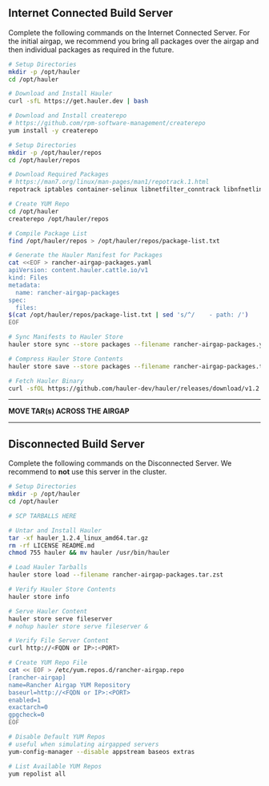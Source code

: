 ## Internet Connected Build Server

Complete the following commands on the Internet Connected Server. For the initial airgap, we recommend you bring all packages over the airgap and then individual packages as required in the future.

```bash
# Setup Directories
mkdir -p /opt/hauler
cd /opt/hauler

# Download and Install Hauler
curl -sfL https://get.hauler.dev | bash

# Download and Install createrepo
# https://github.com/rpm-software-management/createrepo
yum install -y createrepo

# Setup Directories
mkdir -p /opt/hauler/repos
cd /opt/hauler/repos

# Download Required Packages
# https://man7.org/linux/man-pages/man1/repotrack.1.html
repotrack iptables container-selinux libnetfilter_conntrack libnfnetlink libnftnl policycoreutils-python-utils cryptsetup nfs-utils iscsi-initiator-utils git zip zstd tree jq createrepo

# Create YUM Repo
cd /opt/hauler
createrepo /opt/hauler/repos

# Compile Package List
find /opt/hauler/repos > /opt/hauler/repos/package-list.txt

# Generate the Hauler Manifest for Packages
cat <<EOF > rancher-airgap-packages.yaml
apiVersion: content.hauler.cattle.io/v1
kind: Files
metadata:
  name: rancher-airgap-packages
spec:
  files:
$(cat /opt/hauler/repos/package-list.txt | sed 's/^/    - path: /')
EOF

# Sync Manifests to Hauler Store
hauler store sync --store packages --filename rancher-airgap-packages.yaml

# Compress Hauler Store Contents
hauler store save --store packages --filename rancher-airgap-packages.tar.zst

# Fetch Hauler Binary
curl -sfOL https://github.com/hauler-dev/hauler/releases/download/v1.2.4/hauler_1.2.4_linux_amd64.tar.gz
```

---

**MOVE TAR(s) ACROSS THE AIRGAP**

---

## Disconnected Build Server

Complete the following commands on the Disconnected Server. We recommend to **not** use this server in the cluster.

```bash
# Setup Directories
mkdir -p /opt/hauler
cd /opt/hauler

# SCP TARBALLS HERE

# Untar and Install Hauler
tar -xf hauler_1.2.4_linux_amd64.tar.gz
rm -rf LICENSE README.md
chmod 755 hauler && mv hauler /usr/bin/hauler

# Load Hauler Tarballs
hauler store load --filename rancher-airgap-packages.tar.zst

# Verify Hauler Store Contents
hauler store info

# Serve Hauler Content
hauler store serve fileserver
# nohup hauler store serve fileserver &

# Verify File Server Content
curl http://<FQDN or IP>:<PORT>

# Create YUM Repo File
cat << EOF > /etc/yum.repos.d/rancher-airgap.repo
[rancher-airgap]
name=Rancher Airgap YUM Repository
baseurl=http://<FQDN or IP>:<PORT>
enabled=1
exactarch=0
gpgcheck=0
EOF

# Disable Default YUM Repos
# useful when simulating airgapped servers
yum-config-manager --disable appstream baseos extras

# List Available YUM Repos
yum repolist all
```